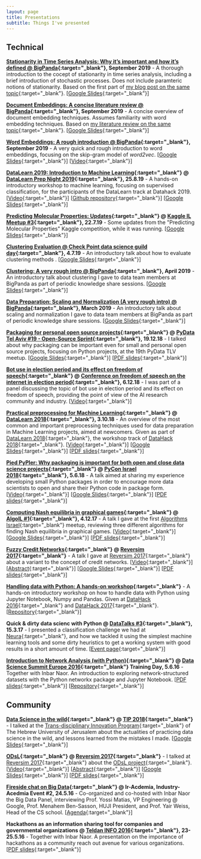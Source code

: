 ```yaml
---
layout: page
title: Presentations
subtitle: Things I've presented
---
```


## Technical

**[Stationarity in Time Series Analysis: Why it’s important and how it’s defined @ BigPanda](https://docs.google.com/presentation/d/1BAYi6dCMkAn8vqTkNj6jpZcxayZj7kGsWS3K85DJjqI/edit?usp=sharing){:target="_blank"}, September 2019** - A thorough introduction to the cocept of stationarity in time series analysis, including a brief introduction of stochastic processes. Does not include paramteric notions of stationarity. Based on the first part of [my blog post on the same topic](https://towardsdatascience.com/stationarity-in-time-series-analysis-90c94f27322?source=friends_link&sk=df86eb7d8554c811da2e5dc77b72f53b){:target="_blank"}. [[Google Slides](https://docs.google.com/presentation/d/1BAYi6dCMkAn8vqTkNj6jpZcxayZj7kGsWS3K85DJjqI/edit?usp=sharing){:target="_blank"}]

**[Document Embeddings: A concise literature review @ BigPanda](https://docs.google.com/presentation/d/1iAGAfrI0p4E-FIuO5wU7M4WRFvuOTXqPfddKA8TULgE/edit?usp=sharing){:target="_blank"}, September 2019** - A concise overview of document embedding techniques. Assumes familiarity with word embedding techniques. Based on [my literature review on the same topic](https://towardsdatascience.com/document-embedding-techniques-fed3e7a6a25d#d742){:target="_blank"}. [[Google Slides](https://docs.google.com/presentation/d/1iAGAfrI0p4E-FIuO5wU7M4WRFvuOTXqPfddKA8TULgE/edit?usp=sharing){:target="_blank"}]

**[Word Embeddings: A rough introduction @ BigPanda](https://docs.google.com/presentation/d/1Ymp6JvIdMcdd0jiBr4yOlx4NL-KECB2QJBwKGDCWTdE/edit?usp=sharing){:target="_blank"}, September 2019** - A very quick and rough introduction to word embeddings, focusing on the skip-gram model of *word2vec*. [[Google Slides](https://docs.google.com/presentation/d/1Ymp6JvIdMcdd0jiBr4yOlx4NL-KECB2QJBwKGDCWTdE/edit?usp=sharing){:target="_blank"}] [[Video](https://www.dropbox.com/sh/05dbutkykhpmlj1/AADKb0SVLDl7qY-DMYH58qZqa?dl=0){:target="_blank"}]

**[DataLearn 2019: Introduction to Machine Learning](https://github.com/DataHackIL/DataLearn-ML-Intro-2019){:target="_blank"} @ [DataLearn Prep Night 2019](https://www.meetup.com/DataHack/events/263740425/){:target="_blank"}, 25.8.19** - A hands-on introductory workshop to machine learning, focusing on supervised classification, for the participants of the DataLearn track at Datahack 2019. [[Video](https://youtu.be/Su8YcXgkDsk?t=1701){:target="_blank"}] [[Github repository](https://github.com/DataHackIL/DataLearn-ML-Intro-2019){:target="_blank"}] [[Google Slides](https://docs.google.com/presentation/d/1l91BYDG6NeWRj7KChI9BjxNTaWWBorEnNGp3SMIMUkw/edit?usp=sharin://docs.google.com/presentation/d/1l91BYDG6NeWRj7KChI9BjxNTaWWBorEnNGp3SMIMUkw/edit?usp=sharing){:target="_blank"}]

**[Predicting Molecular Properties: Updates](https://docs.google.com/presentation/d/17qJRPay2q11QaTP6SEUHBuPoZZFMc_Xekimwcnovrg0/edit?usp=sharing){:target="_blank"} @ [Kaggle IL Meetup #3](https://www.meetup.com/DataHack/events/263196907/){:target="_blank"}, 22.7.19** - Some updates from the "Predicting Molecular Properties" Kaggle competition, while it was running. [[Google Slides](https://docs.google.com/presentation/d/17qJRPay2q11QaTP6SEUHBuPoZZFMc_Xekimwcnovrg0/edit?usp=sharing){:target="_blank"}]

**[Clustering Evaluation @ Check Point data science guild day](https://docs.google.com/presentation/d/1gbg8ittEJ4ZbW3pioEyLp4LEJBMQHNAjjcsrHGnjoug/edit?usp=sharing){:target="_blank"}, 4.7.19** - An introductory talk about how to evaluate clustering methods . [[Google Slides](https://docs.google.com/presentation/d/1gbg8ittEJ4ZbW3pioEyLp4LEJBMQHNAjjcsrHGnjoug/edit?usp=sharing){:target="_blank"}]

**[Clustering: A very rough intro @ BigPanda](https://docs.google.com/presentation/d/1FRoKAo2on_WwVjRrH1UphMw9yXXhH3DV8K__izGK3nM/edit?usp=sharing){:target="_blank"}, April 2019** - An introductory talk about clustering I gave to data team members at BigPanda as part of periodic knowledge share sessions. [[Google Slides](https://docs.google.com/presentation/d/1FRoKAo2on_WwVjRrH1UphMw9yXXhH3DV8K__izGK3nM/edit?usp=sharing){:target="_blank"}]

**[Data Preparation: Scaling and Normalization (A very rough intro) @ BigPanda](https://docs.google.com/presentation/d/1tj3lZW9u1bz-HGMLuvuglr6Axo-CY8-1nYVraK3_pLU/edit?usp=sharing){:target="_blank"}, March 2019** - An introductory talk about scaling and normalization I gave to data team members at BigPanda as part of periodic knowledge share sessions. [[Google Slides](https://docs.google.com/presentation/d/1tj3lZW9u1bz-HGMLuvuglr6Axo-CY8-1nYVraK3_pLU/edit?usp=sharing){:target="_blank"}]

**[Packaging for personal open source projects](https://docs.google.com/presentation/d/1MSAMPOF1cNwWJVYnf2sof-MlmOyD5a2crHPmczB8pR8/edit?usp=sharing){:target="_blank"} @ [PyData Tel Aviv #19 - Open-Source Sprint](https://www.meetup.com/PyData-Tel-Aviv/events/256401399/){:target="_blank"}, 19.12.18** - I talked about why packaging can be important even for small and personal open source projects, focusing on Python projects, at the 19th PyData TLV meetup. [[Google Slides](https://docs.google.com/presentation/d/1MSAMPOF1cNwWJVYnf2sof-MlmOyD5a2crHPmczB8pR8/edit?usp=sharing){:target="_blank"}] [[PDF slides](https://drive.google.com/file/d/1o10jwOxYR_6w4nDPNmWSHZbv6xwISnf4/view?usp=sharing){:target="_blank"}]

**[Bot use in election period and its effect on freedom of speech](http://law.haifa.ac.il/images/eventDocs/hofeshPROG.jpg){:target="_blank"} @ [Conference on freedom of speech on the internet in election period](http://law.haifa.ac.il/images/eventDocs/hofeshPROG.jpg){:target="_blank"}, 6.12.18** - I was part of a panel discussing the topic of bot use in election period and its effect on freedom of speech, providing the point of view of the AI research community and industry. [[Video](https://www.youtube.com/watch?v=K9h75d8u400){:target="_blank"}]

**[Practical preprocessing for Machine Learning](https://github.com/DataHackIL/DataWorkshops/blob/master/DataHack2018/Preprocessing%20For%20ML%20-%20DataLearn%2018.pdf){:target="_blank"} @ [DataLearn 2018](https://github.com/DataHackIL/DataWorkshops#datahack-2018-datalearn-the-workshop-track){:target="_blank"}, 3.10.18** - An overview of the most common and important preprocessing techniques used for data preparation in Machine Learning projects, aimed at newcomers. Given as part of [DataLearn 2018](https://www.datahack.org.il/datalearn){:target="_blank"}, the workshop track of [DataHack 2018](https://www.datahack.org.il/){:target="_blank"}. [[Video](https://www.youtube.com/watch?v=uIYzh4bjiFw&index=3&list=PLZYkt7161wELtg6MdiN9iUdNK5u-OceBx&t=351s){:target="_blank"}] [[Google Slides](https://docs.google.com/presentation/d/1DyyN8Jd-pofRG0SIyr4Bsm3yHxKsFILTCpi8Vq3Zb60/){:target="_blank"}] [[PDF slides](https://github.com/DataHackIL/DataWorkshops/blob/master/DataHack2018/Preprocessing%20For%20ML%20-%20DataLearn%2018.pdf){:target="_blank"}]

**[Pied PyPIer: Why packaging is important for both open and close data science projects](https://www.youtube.com/watch?v=QPxfWCSkudE){:target="_blank"} @ [PyCon Israel 2018](https://il.pycon.org/2018/en/){:target="_blank"}, 5.6.18** - A talk aimed at sharing my experience developing small Python packages in order to encourage more data scientists to open and share their Python code in package form. [[Video](https://www.youtube.com/watch?v=QPxfWCSkudE){:target="_blank"}] [[Google Slides](https://docs.google.com/presentation/d/1gT5hXz1q0LdvdFi1mI8RON0ccrzUafckquN-3ssan_0/edit?usp=sharing){:target="_blank"}] [[PDF slides](https://drive.google.com/open?id=14ZWSGKKxMl5FLXZfYdAUybd_mv3WHKGd){:target="_blank"}]

**[Computing Nash equilibria in graphical games](https://www.youtube.com/watch?v=pbux2WcIg70){:target="_blank"} @ [AlgoIL #1](https://www.meetup.com/Algorithms-Israel/events/245101636/){:target="_blank"}, 4.12.17** - A talk I gave at the first [Algorithms Israel](https://www.meetup.com/Algorithms-Israel){:target="_blank"} meetup, reviewing three different algorithms for finding Nash equilibria in graphical games. [[Video](https://www.youtube.com/watch?v=pbux2WcIg70){:target="_blank"}] [[Google Slides](https://docs.google.com/presentation/d/1RqYqizMuBJv1dQKwIPIVwNdiQd99ex6LwHtdXheBLLA/edit?usp=sharing){:target="_blank"}] [[PDF slides](https://drive.google.com/file/d/19XxL5997WsBz9Cd8ASTpBRg1tSA3ZMHy/view?usp=sharing){:target="_blank"}]

**[Fuzzy Credit Networks](https://www.youtube.com/watch?v=a_bpEelXfG0){:target="_blank"} @ [Reversim 2017](https://summit2017.reversim.com/){:target="_blank"}** - A talk I gave at [Reversim 2017](https://summit2017.reversim.com/){:target="_blank"} about a variant to the concept of credit networks. [[Video](https://www.youtube.com/watch?v=a_bpEelXfG0){:target="_blank"}] [[Abstract](https://summit2017.reversim.com/session/3c0885c7-3857-b68b-d283-24ed216a316f){:target="_blank"}] [[Google Slides](https://docs.google.com/presentation/d/1e4WdkVnXWdrg7isx73lDnr1cu_oIKi0AwJxw3eja3GA/edit?usp=sharing){:target="_blank"}] [[PDF slides](https://drive.google.com/file/d/0B3IYTOSJm0hOUWRMeEE0ZlhFVkk/view?usp=sharing){:target="_blank"}]

**[Handling data with Python: A hands-on workshop](https://github.com/DataHackIL/handling_data_with_python_datahack_workshop){:target="_blank"}** - A hands-on introductory workshop on how to handle data with Python using Jupyter Notebook, Numpy and Pandas. Given at [DataHack 2016](http://2016.datahack-il.com/){:target="_blank"} and [DataHack 2017](http://2017.datahack-il.com/){:target="_blank"}. [[Repository](https://github.com/DataHackIL/handling_data_with_python_datahack_workshop){:target="_blank"}]

**Quick & dirty data scienc with Python @ [DataTalks #3](https://www.meetup.com/DataHack/events/237926275/){:target="_blank"}, 15.3.17** - I presented a classification challenge we had at [Neura](https://www.theneura.com/){:target="_blank"}, and how we tackled it using the simplest machine learning tools and some dirty heuristics to get a working system with good results in a short amount of time. [[Event page](https://www.meetup.com/DataHack/events/237926275/){:target="_blank"}] 

**[Introduction to Network Analysis (with Python)](https://github.com/shaypal5/exploring_networks_with_python_intro){:target="_blank"} @ [Data Science Summit Europe 2016](https://www.xing-events.com/dataeu2016.html){:target="_blank"} Training Day, 5.6.16** - Together with Inbar Naor. An introduction to exploring network-structured datasets with the Python networkx package and Jupyter Notebook. [[PDF slides](https://www.dropbox.com/s/rbmxu3u98ysuomj/Introduction%20to%20Network%20Analysis%20%5BData%20Science%20Summit%202016%20Workshop%5D.pdf?dl=0){:target="_blank"}] [[Repository](https://github.com/shaypal5/exploring_networks_with_python_intro){:target="_blank"}]


## Community

**[Data Science in the wild](https://docs.google.com/presentation/d/1_0aIhkJCyXFfKtlfb5gW-MDBY29YkFWJN4PzWTQ77Gg/edit?usp=sharing){:target="_blank"} @ [TIP 2018](http://transdisciplinary-innovation.com/){:target="_blank"}** - I talked at the [Trans-disciplinary Innovation Program](http://transdisciplinary-innovation.com/){:target="_blank"} of The Hebrew University of Jerusalem about the actualities of practicing data science in the wild, and lessons learned from the mistakes I made. [[Google Slides](https://docs.google.com/presentation/d/1_0aIhkJCyXFfKtlfb5gW-MDBY29YkFWJN4PzWTQ77Gg/edit?usp=sharing){:target="_blank"}]

**[ODsL](https://odsl.github.io/){:target="_blank"} @ [Reversim 2017](https://summit2017.reversim.com/){:target="_blank"}** - I talked at [Reversim 2017](https://summit2017.reversim.com/){:target="_blank"} about the [ODsL project](https://odsl.github.io/){:target="_blank"}. [[Video](https://www.youtube.com/watch?v=a_bpEelXfG0&list=PLqXy0aX6TzQrRE_sAtkqBsJAdFQOGme8O&index=32){:target="_blank"}] [[Abstract](https://summit2017.reversim.com/session/5ffe1f3f-137a-405a-c420-08816400cc8e){:target="_blank"}] [[Google Slides](https://docs.google.com/presentation/d/1G1eonyxCapnCbklfnlfmXBpfs9r29ANcTQBWATGej28/edit?usp=sharing){:target="_blank"}] [[PDF slides](https://drive.google.com/file/d/0B3IYTOSJm0hOR2ZrVW9UMEVEZXc/view?usp=sharing){:target="_blank"}]

**[Fireside chat on Big Data](https://www.dropbox.com/s/wm0li3z3w4mnpkt/ir_academia_datahack_event.pdf?dl=0){:target="_blank"} @ Ir-Acdemia, Industry-Acedmia Event #2, 24.5.16** - Co-organized and co-hosted with Inbar Naor the Big Data Panel, interviewing Prof. Yossi Matias, VP Engineering @ Google, Prof. Menahem Ben-Sasson, HUJI President, and Prof. Yair Weiss, Head of the CS school. [[Agenda](https://www.dropbox.com/s/wm0li3z3w4mnpkt/ir_academia_datahack_event.pdf?dl=0){:target="_blank"}]

**Hackathons as an information sharing tool for companies and governmental organizations @ [Teldan INFO 2016](http://www.teldan.com/info2016/agenda.html){:target="_blank"}, 23-25.5.16** - Together with Inbar Naor. A presentation on the importance of hackathons as a community reach out avenue for various organizations. [[PDF slides](https://u4070062.dl.dropboxusercontent.com/u/4070062/Presentations/Teldan%20Conf%202016%20-%20Hackathons%20as%20a%20tool%20for%20knowledge%20transfer.pdf){:target="_blank"}]
